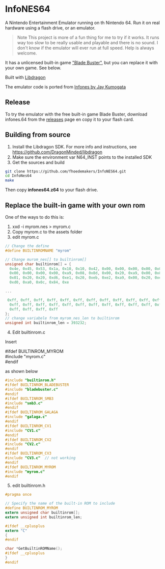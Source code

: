 # InfoNES64

A Nintendo Entertainment Emulator running on th Nintendo 64.  Run it on real hardware using a flash drive, or an emulator.

> Note This project is more of a fun thing for me to try if it works. It runs way too slow to be really usable and playable and there is no sound. I don't know if the emulator will ever run at full speed. Help is always welcome. 

It has a unlicensed built-in game ["Blade Buster"](https://www.rgcd.co.uk/2011/05/blade-buster-nes.html), but you can replace it with your own game. See below.

Built with [Libdragon](https://github.com/DragonMinded/libdragon)

The emulator code is ported from [Infones by Jay Kumogata](https://github.com/jay-kumogata/InfoNES)

## Release

To try the emulator with the free built-in game Blade Buster, download infones.64 from the [releases](https://github.com/fhoedemakers/InfoNES64/releases/latest) page en copy it to your flash card.

## Building from source

1. Install the Libdragon SDK. For more info and instructions, see https://github.com/DragonMinded/libdragon
2. Make sure the environment var N64_INST points to the installed SDK
3. Get the sources and build

````bash
git clone https://github.com/fhoedemakers/InfoNES64.git
cd InfoNes64
make
````

Then copy **infones64.z64** to your flash drive.

## Replace the built-in game with your own rom

One of the ways to do this is: 

1. xxd -i myrom.nes > myrom.c
2. Copy myrom.c to the assets folder
3. edit myrom.c

````C
// Change the define
#define BUILTINROMNAME "myrom"

// Change murom_nes[] to builtinrom[]
unsigned char builtinrom[] = {
  0x4e, 0x45, 0x53, 0x1a, 0x10, 0x10, 0x42, 0x00, 0x00, 0x00, 0x00, 0x00,
  0x00, 0x00, 0x00, 0x00, 0xa9, 0x08, 0x8d, 0x00, 0x20, 0xa9, 0x00, 0x8d,
  0x01, 0x20, 0x20, 0xd6, 0xe1, 0x20, 0xeb, 0xe2, 0xa9, 0x00, 0x20, 0xe6,
  0xd0, 0xa0, 0x0c, 0x84, 0xe

...

 0xff, 0xff, 0xff, 0xff, 0xff, 0xff, 0xff, 0xff, 0xff, 0xff, 0xff, 0xff,
  0xff, 0xff, 0xff, 0xff, 0xff, 0xff, 0xff, 0xff, 0xff, 0xff, 0xff, 0xff,
  0xff, 0xff, 0xff, 0xff
};
// change variabele from myrom_nes_len to builtinrom
unsigned int builtinrom_len = 393232;
````

4. Edit builtinrom.c

Insert

#ifdef BUILTINROM_MYROM  
#include "myrom.c"  
#endif  

as shown below

````C
#include "builtinrom.h"
#ifdef BUILTINROM_BLADEBUSTER
#include "bladebuster.c"
#endif
#ifdef BUILTINROM_SMB3
#include "smb3.c"
#endif
#ifdef BUILTINROM_GALAGA
#include "galaga.c"
#endif
#ifdef BUILTINROM_CV1
#include "CV1.c"
#endif
#ifdef BUILTINROM_CV2
#include "CV2.c"
#endif
#ifdef BUILTINROM_CV3
#include "CV3.c"  // not working
#endif
#ifdef BUILTINROM_MYROM
#include "myrom.c"
#endif
````

5. edit builtinrom.h

````C
#pragma once

// Specify the name of the built-in ROM to include
#define BUILTINROM_MYROM
extern unsigned char builtinrom[];
extern unsigned int builtinrom_len;

#ifdef __cplusplus
extern "C"
{
#endif

char *GetBuiltinROMName();
#ifdef __cplusplus
}
#endif
````
   
